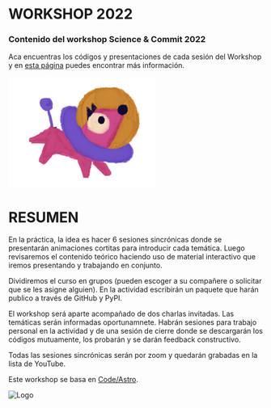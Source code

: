 # WORKSHOP 2022

### Contenido del workshop Science & Commit 2022

Aca encuentras los códigos y presentaciones de cada sesión del Workshop y en [esta página](https://science-and-commit.github.io) puedes encontrar más información.

![luan](https://raw.githubusercontent.com/Science-and-Commit/Science-and-Commit.github.io/master/assets/favicon/Luan_mortal.png)

# RESUMEN

En la práctica, la idea es hacer 6 sesiones sincrónicas donde se presentarán animaciones cortitas para introducir cada temática. Luego revisaremos el contenido teórico haciendo uso de material interactivo que iremos presentando y trabajando en conjunto.

Dividiremos el curso en grupos (pueden escoger a su compañere o solicitar que se les asigne alguien). En la actividad escribirán un paquete que harán publico a través de GitHub y PyPI.

El workshop será aparte acompañado de dos charlas invitadas. Las temáticas serán informadas oportunamnete. Habrán sesiones para trabajo personal en la actividad y de una sesión de cierre donde se descargarán los códigos mutuamente, los probarán y se darán feedback constructivo.

Todas las sesiones sincrónicas serán por zoom y quedarán grabadas en la lista de YouTube.

Este workshop se basa en [Code/Astro](https://github.com/semaphoreP/codeastro).

![Logo](https://raw.githubusercontent.com/Science-and-CommitWorkshop_2022/blob/main/General_Information/Pictures/logo_redondo.png) 
